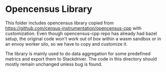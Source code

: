 # Opencensus Library

This folder includes opencensus library copied from <https://github.com/census-instrumentation/opencensus-cpp> with customization. Even though opencensus-cpp repo has already had bazel setup, the original code won't work out of box within a wasm sandbox or in an envoy worker silo, so we have to copy and customize it.

The library is mainly used to do data aggregation for some predefined metrics and export them to Stackdriver. The code in this directory should mostly remain unchanged unless bug is found.